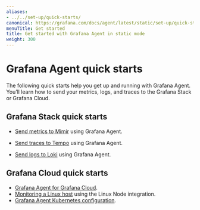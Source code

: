 ```yaml
---
aliases:
- ../../set-up/quick-starts/
canonical: https://grafana.com/docs/agent/latest/static/set-up/quick-starts/
menuTitle: Get started
title: Get started with Grafana Agent in static mode
weight: 300
---
```


# Grafana Agent quick starts

The following quick starts help you get up and running with Grafana Agent. You’ll learn how to send your metrics, logs, and traces to the Grafana Stack or Grafana Cloud.

## Grafana Stack quick starts

- [Send metrics to Mimir](https://grafana.com/docs/mimir/latest/get-started/) using Grafana Agent.

- [Send traces to Tempo](https://grafana.com/docs/tempo/latest/getting-started/#2-pipeline-grafana-agent) using Grafana Agent.

- [Send logs to Loki](https://grafana.com/docs/grafana-cloud/logs/collect-logs-with-agent/?pg=hp&plcmt=lt-box-traces) using Grafana Agent.

## Grafana Cloud quick starts

- [Grafana Agent for Grafana Cloud](/docs/grafana-cloud/monitor-infrastructure/integrations/get-started/).
- [Monitoring a Linux host](/docs/grafana-cloud/quickstart/agent_linuxnode/) using the Linux Node integration.
- [Grafana Agent Kubernetes configuration](/docs/grafana-cloud/monitor-infrastructure/kubernetes-monitoring/configuration/).
